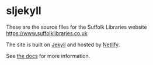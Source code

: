 # sljekyll

These are the source files for the Suffolk Libraries website https://www.suffolklibraries.co.uk

The site is built on [Jekyll](https://jekyllrb.com) and hosted by [Netlify](https://www.netlify.com).

See [the docs](https://github.com/suffolklibraries/sljekyll/tree/master/_docs) for more information.
